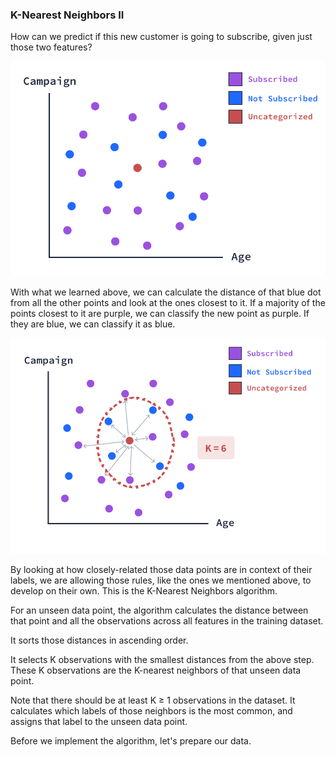 ### K-Nearest Neighbors II

How can we predict if this new customer is going to subscribe, given just those two features?

![K-Nearest Neighbors](../images/3.1-m737.svg)

With what we learned above, we can calculate the distance of that blue dot from all the other points and look at the ones closest to it. If a majority of the points closest to it are purple, we can classify the new point as purple. If they are blue, we can classify it as blue.

![K-Nearest Neighbors](../images/3.2-m737.svg)

By looking at how closely-related those data points are in context of their labels, we are allowing those rules, like the ones we mentioned above, to develop on their own. This is the K-Nearest Neighbors algorithm.

For an unseen data point, the algorithm calculates the distance between that point and all the observations across all features in the training dataset.

It sorts those distances in ascending order.

It selects K observations with the smallest distances from the above step. These K observations are the K-nearest neighbors of that unseen data point.

Note that there should be at least 
K
≥
1
 observations in the dataset.
It calculates which labels of those neighbors is the most common, and assigns that label to the unseen data point.

Before we implement the algorithm, let's prepare our data.